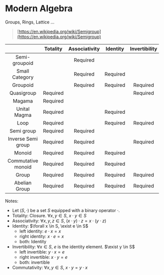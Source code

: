 # Modern Algebra 

Groups, Rings, Lattice ...

> [https://en.wikipedia.org/wiki/Semigroup](https://en.wikipedia.org/wiki/Semigroup)

|                    | Totality | Associativity | Identity | Invertibility | Commutativity |
| :----------------: | :------: | :-----------: | :------: | :-----------: | :-----------: |
|   Semi-groupoid    |          |   Required    |          |               |               |
|   Small Category   |          |   Required    | Required |               |               |
|      Groupoid      |          |   Required    | Required |   Required    |               |
|     Quasigroup     | Required |               |          |   Required    |               |
|       Magama       | Required |               |          |               |               |
|    Unital Magma    | Required |               | Required |               |               |
|        Loop        | Required |               | Required |   Required    |               |
|     Semi group     | Required |   Required    |          |               |               |
| Inverse Semi group | Required |   Required    |          |   Required    |               |
|       Monoid       | Required |   Required    | Required |               |               |
| Commutative monoid | Required |   Required    | Required |               |   Required    |
|       Group        | Required |   Required    | Required |   Required    |               |
|   Abelian Group    | Required |   Required    | Required |   Required    |   Required    |

Notes:

- Let $(S, \cdot)$ be a set $S$ equipped with a binary operator $\cdot$.
- Totality: Closure. $\forall x,y \in S$, $x \cdot y \in S$ 
- Associativity: $\forall x,y,z \in S$, $(x \cdot y) \cdot z = x \cdot (y \cdot z)$
- Identity: $\forall x \in S, \exist e \in S$
  - left identity: $e \cdot x = x$
  - right identity: $x \cdot e = x$
  - both: Identity
- Invertibility: $\forall x \in S$, $e$ is the identity element. $\exist y \in S$
  - left invertible: $y \cdot x = e$
  - right invertible: $x \cdot y = e$
  - both: invertible
- Commutativity: $\forall x,y \in S$, $x \cdot y = y \cdot x$